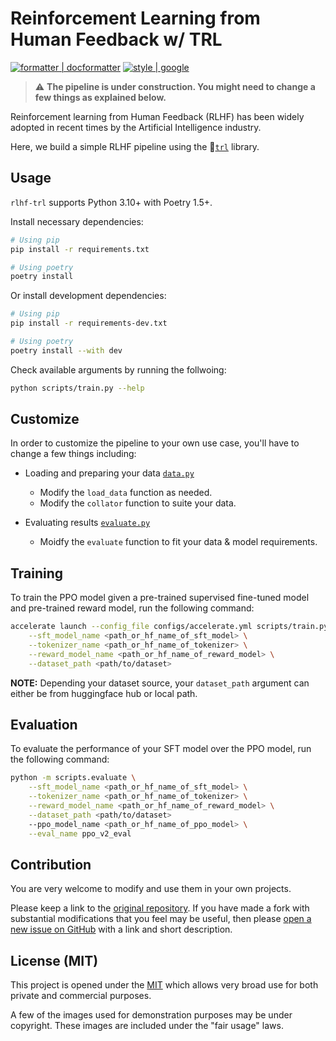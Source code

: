 <!-- markdownlint-disable MD013 -->
# Reinforcement Learning from Human Feedback w/ TRL

[![formatter | docformatter](https://img.shields.io/badge/%20formatter-docformatter-fedcba.svg)](https://github.com/PyCQA/docformatter)
[![style | google](https://img.shields.io/badge/%20style-google-3666d6.svg)](https://google.github.io/styleguide/pyguide.html#s3.8-comments-and-docstrings)

> :warning: **The pipeline is under construction. You might need to change a few things as explained below.**

Reinforcement learning from Human Feedback (RLHF) has been widely adopted in
recent times by the Artificial Intelligence industry.

Here, we build a simple RLHF pipeline using the :hugs:[`trl`] library.

## Usage

`rlhf-trl` supports Python 3.10+ with Poetry 1.5+.

Install necessary dependencies:

```sh
# Using pip
pip install -r requirements.txt

# Using poetry
poetry install
```

Or install development dependencies:

```sh
# Using pip
pip install -r requirements-dev.txt

# Using poetry
poetry install --with dev
```

Check available arguments by running the follwoing:

```sh
python scripts/train.py --help
```

## Customize

In order to customize the pipeline to your own use case, you'll have to change
a few things including:

- Loading and preparing your data [`data.py`]
  - Modify the `load_data` function as needed.
  - Modify the `collator` function to suite your data.

- Evaluating results [`evaluate.py`]
  - Moidfy the `evaluate` function to fit your data & model requirements.

[`data.py`]: ./src/rlhf_trl/data.py
[`evaluate.py`]: ./scripts/evaluate.py

## Training

To train the PPO model given a pre-trained supervised fine-tuned model and
pre-trained reward model, run the following command:

```sh
accelerate launch --config_file configs/accelerate.yml scripts/train.py \
    --sft_model_name <path_or_hf_name_of_sft_model> \
    --tokenizer_name <path_or_hf_name_of_tokenizer> \
    --reward_model_name <path_or_hf_name_of_reward_model> \
    --dataset_path <path/to/dataset>
```

**NOTE:** Depending your dataset source, your `dataset_path` argument can either
be from huggingface hub or local path.

## Evaluation

To evaluate the performance of your SFT model over the PPO model, run the following
command:

```sh
python -m scripts.evaluate \
    --sft_model_name <path_or_hf_name_of_sft_model> \
    --tokenizer_name <path_or_hf_name_of_tokenizer> \
    --reward_model_name <path_or_hf_name_of_reward_model> \
    --dataset_path <path/to/dataset>
    --ppo_model_name <path_or_hf_name_of_ppo_model> \
    --eval_name ppo_v2_eval
```

## Contribution

You are very welcome to modify and use them in your own projects.

Please keep a link to the [original repository]. If you have made a fork with
substantial modifications that you feel may be useful, then please [open a new
issue on GitHub][issues] with a link and short description.

## License (MIT)

This project is opened under the [MIT][license] which allows very
broad use for both private and commercial purposes.

A few of the images used for demonstration purposes may be under copyright.
These images are included under the "fair usage" laws.

[`trl`]: https://github.com/lvwerra/trl
[original repository]: https://github.com/victor-iyi/rlhf-trl
[issues]: https://github.com/victor-iyi/rlhf-trl/issues
[license]: ./LICENSE
